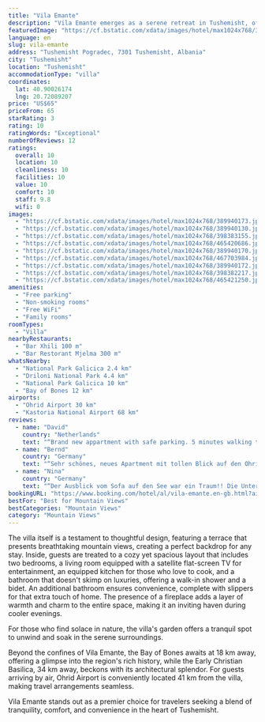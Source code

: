 ```yaml
---
title: "Vila Emante"
description: "Vila Emante emerges as a serene retreat in Tushemisht, offering guests a unique blend of comfort and convenience with its air-conditioned accommodations that boast a private patio."
featuredImage: "https://cf.bstatic.com/xdata/images/hotel/max1024x768/389940173.jpg?k=a82e9ffbd1c4f689fb53289de5ea327e33dfa9aa05c859424bd3e3472299ae1a&o=&hp=1"
language: en
slug: vila-emante
address: "Tushemisht Pogradec, 7301 Tushemisht, Albania"
city: "Tushemisht"
location: "Tushemisht"
accommodationType: "villa"
coordinates:
  lat: 40.90026174
  lng: 20.72089207
price: "US$65"
priceFrom: 65
starRating: 3
rating: 10
ratingWords: "Exceptional"
numberOfReviews: 12
ratings:
  overall: 10
  location: 10
  cleanliness: 10
  facilities: 10
  value: 10
  comfort: 10
  staff: 9.8
  wifi: 0
images:
  - "https://cf.bstatic.com/xdata/images/hotel/max1024x768/389940173.jpg?k=a82e9ffbd1c4f689fb53289de5ea327e33dfa9aa05c859424bd3e3472299ae1a&o=&hp=1"
  - "https://cf.bstatic.com/xdata/images/hotel/max1024x768/389940130.jpg?k=13584d4e48792a4c02b49abc2905b54ecf7e46eaf3410e326331585e15b37e4e&o=&hp=1"
  - "https://cf.bstatic.com/xdata/images/hotel/max1024x768/398383155.jpg?k=1710adb55210f76468d585e488976b0b0c17d6d7e62ce8ec4293c95d29c13f5b&o=&hp=1"
  - "https://cf.bstatic.com/xdata/images/hotel/max1024x768/465420686.jpg?k=732a5f5f3b633bb551c3dff38fdece82cbf71e235bef0ebbc1fd4e501b6a223d&o=&hp=1"
  - "https://cf.bstatic.com/xdata/images/hotel/max1024x768/389940170.jpg?k=bb7876524d099bf8b46145ec368b0f1986d2e931d18517404787d56e519c74d4&o=&hp=1"
  - "https://cf.bstatic.com/xdata/images/hotel/max1024x768/467703984.jpg?k=54b6fba2c18998a7ae83e84b605f3238749e7116616526e7613503b9023fe71f&o=&hp=1"
  - "https://cf.bstatic.com/xdata/images/hotel/max1024x768/389940172.jpg?k=4143ba33968378510916d6e1cc730741c1a0aa65ceef0c06f9c7060d71fcced6&o=&hp=1"
  - "https://cf.bstatic.com/xdata/images/hotel/max1024x768/398382217.jpg?k=6f9b40ed42eb270cb13d449b4feb1444f7df9a4c283d38eccd581d5d540fa330&o=&hp=1"
  - "https://cf.bstatic.com/xdata/images/hotel/max1024x768/465421250.jpg?k=599c897fd4ea01ace69d4ddff18cbb22f49e77757a299c01c831c0e13f1bdb53&o=&hp=1"
amenities:
  - "Free parking"
  - "Non-smoking rooms"
  - "Free WiFi"
  - "Family rooms"
roomTypes:
  - "Villa"
nearbyRestaurants:
  - "Bar Xhili 100 m"
  - "Bar Restorant Mjelma 300 m"
whatsNearby:
  - "National Park Galicica 2.4 km"
  - "Driloni National Park 4.4 km"
  - "National Park Galicica 10 km"
  - "Bay of Bones 12 km"
airports:
  - "Ohrid Airport 30 km"
  - "Kastoria National Airport 68 km"
reviews:
  - name: "David"
    country: "Netherlands"
    text: "“Brand new appartment with safe parking. 5 minutes walking to the beach. Situated in a nice little village with good options to shop or eat. Beautiful view on the Albanian hills from the balcony. Very friendly and welcoming owners. This is our...”"
  - name: "Bernd"
    country: "Germany"
    text: "“Sehr schönes, neues Apartment mit tollen Blick auf den Ohridsee. Ruhig gelegen.”"
  - name: "Nina"
    country: "Germany"
    text: "“Der Ausblick vom Sofa auf den See war ein Traum!! Die Unterkunft war sehr sauber und gut ausgestattet. Wir kommen gerne wieder!”"
bookingURL: "https://www.booking.com/hotel/al/vila-emante.en-gb.html?aid=8035640"
bestFor: "Best for Mountain Views"
bestCategories: "Mountain Views"
category: "Mountain Views"
---
```


The villa itself is a testament to thoughtful design, featuring a terrace that presents breathtaking mountain views, creating a perfect backdrop for any stay. Inside, guests are treated to a cozy yet spacious layout that includes two bedrooms, a living room equipped with a satellite flat-screen TV for entertainment, an equipped kitchen for those who love to cook, and a bathroom that doesn't skimp on luxuries, offering a walk-in shower and a bidet. An additional bathroom ensures convenience, complete with slippers for that extra touch of home. The presence of a fireplace adds a layer of warmth and charm to the entire space, making it an inviting haven during cooler evenings.

For those who find solace in nature, the villa's garden offers a tranquil spot to unwind and soak in the serene surroundings. 

Beyond the confines of Vila Emante, the Bay of Bones awaits at 18 km away, offering a glimpse into the region's rich history, while the Early Christian Basilica, 34 km away, beckons with its architectural splendor. For guests arriving by air, Ohrid Airport is conveniently located 41 km from the villa, making travel arrangements seamless.

Vila Emante stands out as a premier choice for travelers seeking a blend of tranquility, comfort, and convenience in the heart of Tushemisht.